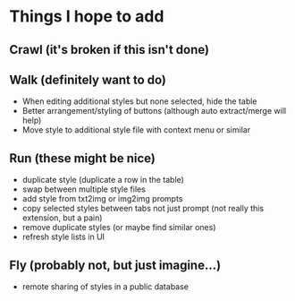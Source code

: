 # Things I hope to add

## Crawl (it's broken if this isn't done)

## Walk (definitely want to do)
- When editing additional styles but none selected, hide the table
- Better arrangement/styling of buttons (although auto extract/merge will help)
- Move style to additional style file with context menu or similar

## Run (these might be nice)
- duplicate style (duplicate a row in the table)
- swap between multiple style files
- add style from txt2img or img2img prompts
- copy selected styles between tabs not just prompt (not really this extension, but a pain)
- remove duplicate styles (or maybe find similar ones)
- refresh style lists in UI

## Fly (probably not, but just imagine...)
- remote sharing of styles in a public database